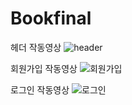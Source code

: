 # Bookfinal

헤더 작동영상
![header](https://github.com/Sjsjeieiei/Bookfinal/assets/99542956/d8491352-1e94-4db2-bbb7-8dda922b30b7)

회원가입 작동영상
![회원가입](https://github.com/Sjsjeieiei/Bookfinal/assets/99542956/4fc4b4f9-f46a-4a04-8755-c0a50dcbbe15)

로그인 작동영상
![로그인](https://github.com/Sjsjeieiei/Bookfinal/assets/99542956/ccd2c092-c53a-4599-a0ab-56198db07eb5)


